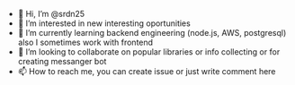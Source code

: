 - 👋 Hi, I’m @srdn25
- 👀 I’m interested in new interesting oportunities
- 🌱 I’m currently learning backend engineering (node.js, AWS, postgresql) also I sometimes work with frontend
- 💞️ I’m looking to collaborate on popular libraries or info collecting or for creating messanger bot
- 📫 How to reach me, you can create issue or just write comment here

<!---
srdn25/srdn25 is a ✨ special ✨ repository because its `README.md` (this file) appears on your GitHub profile.
You can click the Preview link to take a look at your changes.
--->
